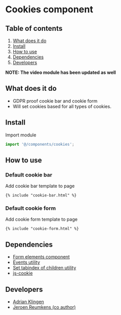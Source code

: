 
# Cookies component

## Table of contents
1. [What does it do](#markdown-header-what-does-it-do)
2. [Install](#markdown-header-install)
3. [How to use](#markdown-header-how-to-use)
4. [Dependencies](#markdown-header-dependencies)
5. [Developers](#markdown-header-developers)


__NOTE: The video module has been updated as well__

## What does it do
* GDPR proof cookie bar and cookie form
* Will set cookies based for all types of cookies.

## Install
Import module
```javascript
import '@/components/cookies';
```

## How to use

### Default cookie bar
Add cookie bar template to page

```htmlmixed
{% include "cookie-bar.html" %}
```

### Default cookie form
Add cookie form template to page

```htmlmixed
{% include "cookie-form.html" %}
```

## Dependencies
* [Form elements component](/components/form-elements/)
* [Events utility](/utilities/events/)
* [Set tabindex of children utility](/utilities/set-tabindex-of-children)
* [js-cookie](https://www.npmjs.com/package/js-cookie)

## Developers
* [Adrian Klingen](mailto:adrian.klingen@deptagency.com)
* [Jeroen Reumkens (co author)](mailto:jeroen.reumkens@tamtam.nl)
